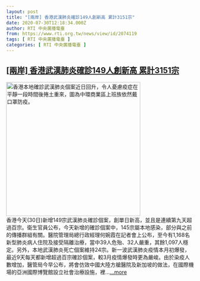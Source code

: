 ```yaml
---
layout: post
title: "[兩岸] 香港武漢肺炎確診149人創新高 累計3151宗"
date: 2020-07-30T12:18:34.000Z
author: RTI 中央廣播電臺
from: https://www.rti.org.tw/news/view/id/2074119
tags: [ RTI 中央廣播電臺 ]
categories: [ RTI 中央廣播電臺 ]
---
```

<!--1596111514000-->
[[兩岸] 香港武漢肺炎確診149人創新高 累計3151宗](https://www.rti.org.tw/news/view/id/2074119)
------

<div>
<img src="https://static.rti.org.tw/assets/thumbnails/2020/03/23/20200323000080M.jpg" width="360" alt="香港本地確診武漢肺炎個案近日回升，令人憂慮疫症在平靜一段時間後捲土重來，圖為中環商業區上班族依然戴口罩防疫。" title="香港本地確診武漢肺炎個案近日回升，令人憂慮疫症在平靜一段時間後捲土重來，圖為中環商業區上班族依然戴口罩防疫。"><br>香港今天(30日)新增149宗武漢肺炎確診個案，創單日新高，並且是連續第九天超過百宗。衛生官員公布，今天新增的確診個案中，145宗屬本地感染，部分與之前的傳播群組有關。醫院管理局總行政經理何婉霞在記者會上公布，至今有1,168名新型肺炎病人住院及接受隔離治療，當中39人危殆、32人嚴重，其餘1,097人穩定。另外，本地武漢肺炎死亡個案維持24宗。新一波武漢肺炎疫情本月初爆發，最近9天每天都新增超過百宗確診個案，較3月疫情爆發時更為嚴峻。由於染疫人數增加，醫管局今早公布，將會仿效中國大陸方艙醫院及新加坡的做法，在國際機場的亞洲國際博覽館設立社會治療設施，裡...<a target="_blank" href="https://www.rti.org.tw/news/view/id/2074119">...more</a>
</div>
